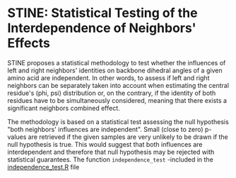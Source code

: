 # STINE: Statistical Testing of the Interdependence of Neighbors' Effects

STINE proposes a statistical methodology to test whether the influences of left and right neighbors' identities on backbone dihedral angles of a given amino acid are independent. In other words, to assess if left and right neighbors can be separately taken into account when estimating the central residue's (phi, psi) distribution or, on the contrary, if the identity of both residues have to be simultaneously considered, meaning that there exists a significant neighbors combined effect.

The methodology is based on a statistical test assessing the null hypothesis "both neighbors' influences are independent". Small (close to zero) p-values are retrieved if the given samples are very unlikely to be drawn if the null hypothesis is true. This would suggest that both influences are interdependent and therefore that null hypothesis may be rejected with statistical guarantees. The function ``independence_test`` -included in the [independence_test.R](independence_test.R) file
